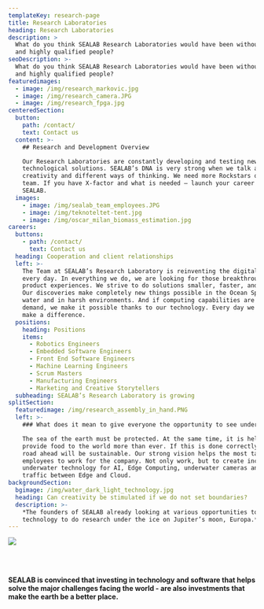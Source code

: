 ```yaml
---
templateKey: research-page
title: Research Laboratories
heading: Research Laboratories
description: >
  What do you think SEALAB Research Laboratories would have been without curious
  and highly qualified people?
seoDescription: >-
  What do you think SEALAB Research Laboratories would have been without curious
  and highly qualified people?
featuredimages:
  - image: /img/research_markovic.jpg
  - image: /img/research_camera.JPG
  - image: /img/research_fpga.jpg
centeredSection:
  button:
    path: /contact/
    text: Contact us
  content: >-
    ## Research and Development Overview

    Our Research Laboratories are constantly developing and testing new
    technological solutions. SEALAB’s DNA is very strong when we talk about
    creativity and different ways of thinking. We need more Rockstars on the
    team. If you have X-factor and what is needed – launch your career at
    SEALAB.
  images:
    - image: /img/sealab_team_employees.JPG
    - image: /img/teknoteltet-tent.jpg
    - image: /img/oscar_milan_biomass_estimation.jpg
careers:
  buttons:
    - path: /contact/
      text: Contact us
  heading: Cooperation and client relationships
  left: >-
    The Team at SEALAB’s Research Laboratory is reinventing the digital world
    every day. In everything we do, we are looking for those breakthrough
    product experiences. We strive to do solutions smaller, faster, and better.
    Our discoveries make completely new things possible in the Ocean Space, in
    water and in harsh environments. And if computing capabilities are not in
    demand, we make it possible thanks to our technology. Every day we try to
    make a difference.
  positions:
    heading: Positions
    items:
      - Robotics Engineers
      - Embedded Software Engineers
      - Front End Software Engineers
      - Machine Learning Engineers
      - Scrum Masters
      - Manufacturing Engineers
      - Marketing and Creative Storytellers
  subheading: SEALAB’s Research Laboratory is growing
splitSection:
  featuredimage: /img/research_assembly_in_hand.PNG
  left: >-
    ### What does it mean to give everyone the opportunity to see underwater?

    The sea of the earth must be protected. At the same time, it is helping to
    provide food to the world more than ever. If this is done correctly, the
    road ahead will be sustainable. Our strong vision helps the most talented
    employees to work for the company. Not only work, but to create incredible
    underwater technology for AI, Edge Computing, underwater cameras and data
    traffic between Edge and Cloud.
backgroundSection:
  bgimage: /img/water_dark_light_technology.jpg
  heading: Can creativity be stimulated if we do not set boundaries?
  description: >-
    *The founders of SEALAB already looking at various opportunities to develop
    technology to do research under the ice on Jupiter’s moon, Europa.*
---
```

![](/img/research_hardware.JPG)

<br/>
<br/>

**SEALAB is convinced that investing in technology and software that helps solve the major challenges facing the world - are also investments that make the earth be a better place.**
